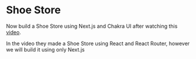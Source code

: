 # Shoe Store 

Now build a Shoe Store using Next.js and Chakra UI after watching this [video](https://www.youtube.com/watch?v=4NpGzBEySvI).

In the video they made a Shoe Store using React and React Router, however we will build it using only Next.js
